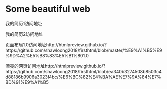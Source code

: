 # Some beautiful web


<P>
我的简历1访问地址  
</p>
<p>
我的简历2访问地址  
</p>

<p>
页面布局1.0访问地址http://htmlpreview.github.io/?https://github.com/shawloong2018/firsthtml/blob/master/%E9%A1%B5%E9%9D%A2%E5%B8%83%E5%B1%801.0
</p>

 <p>
  漂亮的网页访问地址http://htmlpreview.github.io/?https://github.com/shawloong2018/firsthtml/blob/ea340b3274508b8503c4d88186b9906a3023f4bc/%E6%BC%82%E4%BA%AE%E7%9A%84%E7%BD%91%E9%A1%B5
  </p>
